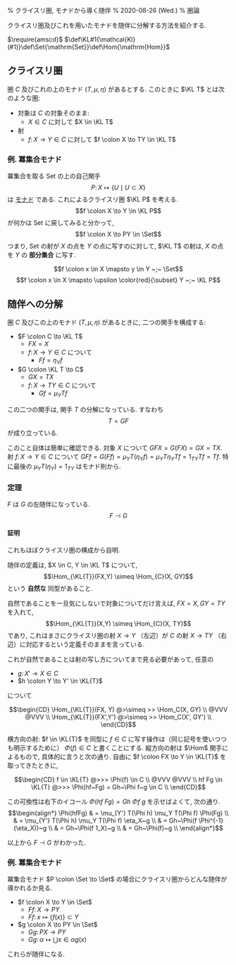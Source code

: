% クライスリ圏, モナドから導く随伴
% 2020-08-26 (Wed.)
% 圏論

クライスリ圏及びこれを用いたモナドを随伴に分解する方法を紹介する.

$\require{amscd}$
$\def\KL#1{\mathcal{Kl}(#1)}\def\Set{\mathrm{Set}}\def\Hom{\mathrm{Hom}}$

## クライスリ圏

圏 $C$ 及びこれの上のモナド $(T, \mu, \eta)$ があるとする.
このときに $\KL T$ とは次のような圏:

- 対象は $C$ の対象そのまま:
    - $X \in C$ に対して $X \in \KL T$
- 射
    - $f \colon X \to Y \in C$ に対して $f \colon X \to TY \in \KL T$

### 例. 冪集合モナド

冪集合を取る Set の上の自己関手
$$P \colon X \mapsto \{ U \mid U \subset X \}$$
は [モナド](power-monad) である.
これによるクライスリ圏 $\KL P$ を考える.
$$f \colon X \to Y \in \KL P$$
が何かは Set に戻してみると分かって,
$$f \colon X \to PY \in \Set$$
つまり,
Set の射が $X$ の点を $Y$ の点に写すのに対して,
$\KL T$ の射は, $X$ の点を $Y$ の **部分集合** に写す.

$$f \colon x \in X \mapsto y \in Y ~;~ \Set$$
$$f \colon x \in X \mapsto \upsilon \color{red}{\subset} Y ~;~ \KL P$$

## 随伴への分解

圏 $C$ 及びこの上のモナド $(T, \mu, \eta)$ があるときに, 二つの関手を構成する:

- $F \colon C \to \KL T$
    - $FX = X$
    - $f \colon X \to Y \in C$ について
        - $Ff = \eta_Y f$
- $G \colon \KL T \to C$
    - $GX = TX$
    - $f \colon X \to TY \in C$ について
        - $Gf = \mu_Y Tf$

この二つの関手は, 関手 $T$ の分解になっている.
すなわち
$$T = GF$$
が成り立っている.

このこと自体は簡単に確認できる.
対象 $X$ について
$GFX = G(FX)=GX=TX$.
射 $f \colon X \to Y \in C$ について
$GFf = G(Ff) = \mu_Y T(\eta_Y f) = \mu_Y T\eta_Y Tf = 1_{TY} Tf=Tf$.
特に最後の $\mu_Y T(\eta_Y) = 1_{TY}$ はモナド則から.

### 定理

$F$ は $G$ の左随伴になっている.
$$F \dashv G$$

#### 証明

これもほぼクライスリ圏の構成から自明.

随伴の定義は, $X \in C, Y \in \KL T$ について,
$$\Hom_{\KL{T}}(FX,Y) \simeq \Hom_{C}(X, GY)$$
という **自然な** 同型があること.

自然であることを一旦気にしないで対象についてだけ言えば,
$FX=X, GY=TY$ を入れて,
$$\Hom_{\KL{T}}(X,Y) \simeq \Hom_{C}(X, TY)$$
であり,
これはまさにクライスリ圏の射 $X \to Y$ （左辺）が $C$ の射 $X \to TY$ （右辺）に対応するという定義そのままを言っている.

これが自然であることは射の写し方についてまで見る必要があって,
任意の

- $g \colon X' \to X \in C$
- $h \colon Y \to Y' \in \KL{T}$

について

$$\begin{CD}
\Hom_{\KL{T}}(FX, Y) @>\simeq >> \Hom_C(X, GY) \\
@VVV @VVV \\
\Hom_{\KL{T}}(FX',Y') @>\simeq >> \Hom_C(X', GY') \\
\end{CD}$$

横方向の射: $f \in \KL{T}$ を同型に $f \in C$ に写す操作は（同じ記号を使いつつも明示するために） $\Phi(f) \in C$ と書くことにする.
縦方向の射は $\Hom$ 関手によるもので, 具体的に言うと次の通り.
自由に $f \colon FX \to Y \in \KL{T}$ を取ってきたときに,

$$\begin{CD}
f \in \KL{T} @>>> \Phi(f) \in C \\
@VVV @VVV \\
hf Fg \in \KL{T} @>>> \Phi(hf~Fg) = Gh~\Phi f~g \in C \\
\end{CD}$$

この可換性は右下のイコール
$\Phi(hf~Fg) = Gh~\Phi f~g$
を示せばよくて, 次の通り.
$$\begin{align*}
\Phi(hfFg)
& = \mu_{Y'} T(\Phi h) \mu_Y T(\Phi f) \Phi(Fg) \\
& = \mu_{Y'} T(\Phi h) \mu_Y T(\Phi f) \eta_X~g \\
& = Gh~\Phi(f \Phi^{-1}(\eta_X))~g \\
& = Gh~\Phi(f 1_X)~g \\
& = Gh~\Phi(f)~g \\
\end{align*}$$

以上から $F \dashv G$ がわかった.

### 例. 冪集合モナド

冪集合モナド $P \colon \Set \to \Set$ の場合にクライスリ圏からどんな随伴が導かれるか見る.

- $f \colon X \to Y \in \Set$
    - $Ff \colon X \to PY$
    - $Ff \colon x \mapsto \{ f(x) \} \subset Y$
- $g \colon X \to PY \in \Set$
    - $Gg \colon PX \to PY$
    - $Gg \colon \alpha \mapsto \bigcup{x \in \alpha} g(x)$

これらが随伴になる.

